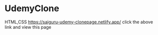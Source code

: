 # UdemyClone
HTML,CSS
https://saiguru-udemy-clonepage.netlify.app/
click the above link and view this page

